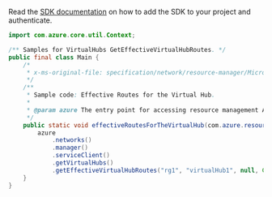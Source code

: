 Read the [SDK documentation](https://github.com/Azure/azure-sdk-for-java/blob/azure-resourcemanager_2.15.0/sdk/resourcemanager/azure-resourcemanager/README.md) on how to add the SDK to your project and authenticate.

```java
import com.azure.core.util.Context;

/** Samples for VirtualHubs GetEffectiveVirtualHubRoutes. */
public final class Main {
    /*
     * x-ms-original-file: specification/network/resource-manager/Microsoft.Network/stable/2021-05-01/examples/EffectiveRoutesListForVirtualHub.json
     */
    /**
     * Sample code: Effective Routes for the Virtual Hub.
     *
     * @param azure The entry point for accessing resource management APIs in Azure.
     */
    public static void effectiveRoutesForTheVirtualHub(com.azure.resourcemanager.AzureResourceManager azure) {
        azure
            .networks()
            .manager()
            .serviceClient()
            .getVirtualHubs()
            .getEffectiveVirtualHubRoutes("rg1", "virtualHub1", null, Context.NONE);
    }
}
```
